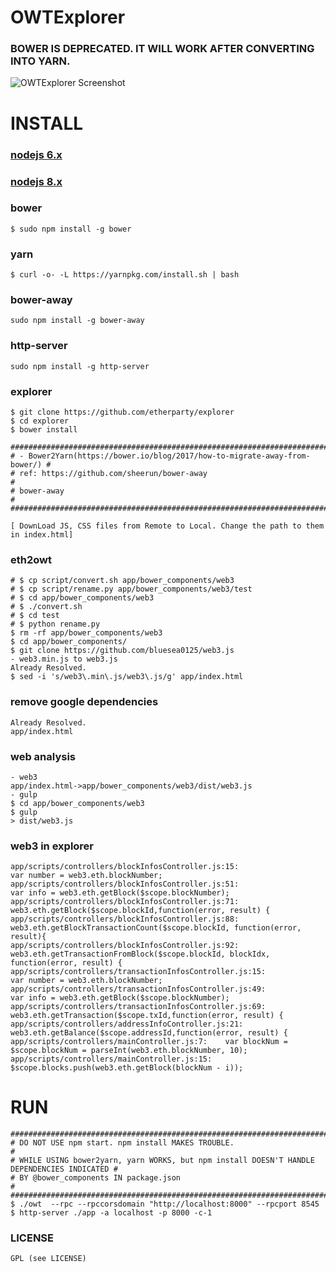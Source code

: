 # OWTExplorer
### BOWER IS DEPRECATED. IT WILL WORK AFTER CONVERTING INTO YARN.
![OWTExplorer Screenshot](http://i.imgur.com/NHFYq0x.png)

# INSTALL
### [nodejs 6.x](https://github.com/bluesea0125/UseCases/blob/master/Ethereum2GSG/Ethereum/Dashboard/explorer.md#install-node-6x)
### [nodejs 8.x](https://github.com/bluesea0125/UseCases/blob/master/Ethereum2GSG/Ethereum/Dashboard/Installation.md#install-node-guide)
### bower
    $ sudo npm install -g bower
### yarn
    $ curl -o- -L https://yarnpkg.com/install.sh | bash
### bower-away
    sudo npm install -g bower-away
### http-server
    sudo npm install -g http-server
### explorer
    $ git clone https://github.com/etherparty/explorer
    $ cd explorer
    $ bower install
    
    ############################################################################ 
    # - Bower2Yarn(https://bower.io/blog/2017/how-to-migrate-away-from-bower/) #
    # ref: https://github.com/sheerun/bower-away                               # 
    # bower-away                                                               # 
    ############################################################################
    
    [ DownLoad JS, CSS files from Remote to Local. Change the path to them in index.html]
### eth2owt
    # $ cp script/convert.sh app/bower_components/web3
    # $ cp script/rename.py app/bower_components/web3/test
    # $ cd app/bower_components/web3
    # $ ./convert.sh
    # $ cd test
    # $ python rename.py
    $ rm -rf app/bower_components/web3
    $ cd app/bower_components/
    $ git clone https://github.com/bluesea0125/web3.js
    - web3.min.js to web3.js
    Already Resolved.
    $ sed -i 's/web3\.min\.js/web3\.js/g' app/index.html
### remove google dependencies
    Already Resolved.
    app/index.html
### web analysis
    - web3
    app/index.html->app/bower_components/web3/dist/web3.js
    - gulp
    $ cd app/bower_components/web3
    $ gulp
    > dist/web3.js
### web3 in explorer
    app/scripts/controllers/blockInfosController.js:15:                        var number = web3.eth.blockNumber;
    app/scripts/controllers/blockInfosController.js:51:                        var info = web3.eth.getBlock($scope.blockNumber);
    app/scripts/controllers/blockInfosController.js:71:                web3.eth.getBlock($scope.blockId,function(error, result) {
    app/scripts/controllers/blockInfosController.js:88:        web3.eth.getBlockTransactionCount($scope.blockId, function(error, result){
    app/scripts/controllers/blockInfosController.js:92:            web3.eth.getTransactionFromBlock($scope.blockId, blockIdx, function(error, result) {
    app/scripts/controllers/transactionInfosController.js:15:                        var number = web3.eth.blockNumber;
    app/scripts/controllers/transactionInfosController.js:49:                        var info = web3.eth.getBlock($scope.blockNumber);
    app/scripts/controllers/transactionInfosController.js:69:                web3.eth.getTransaction($scope.txId,function(error, result) {
    app/scripts/controllers/addressInfoController.js:21:          web3.eth.getBalance($scope.addressId,function(error, result) {
    app/scripts/controllers/mainController.js:7:	var blockNum = $scope.blockNum = parseInt(web3.eth.blockNumber, 10);
    app/scripts/controllers/mainController.js:15:	    $scope.blocks.push(web3.eth.getBlock(blockNum - i));

# RUN
    #############################################################################################
    # DO NOT USE npm start. npm install MAKES TROUBLE.                                          #                    
    # WHILE USING bower2yarn, yarn WORKS, but npm install DOESN'T HANDLE DEPENDENCIES INDICATED #
    # BY @bower_components IN package.json                                                      #
    #############################################################################################
    $ ./owt  --rpc --rpccorsdomain "http://localhost:8000" --rpcport 8545
    $ http-server ./app -a localhost -p 8000 -c-1
### LICENSE
    GPL (see LICENSE)
